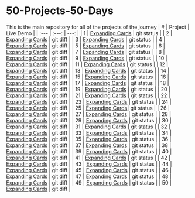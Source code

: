 # 50-Projects-50-Days
This is the main repository for all of the projects of the journey
| # | Project | Live Demo |
| :---         |     :---:      |          ---: |
| 1 | [Expanding Cards](https://shavla.github.io/Film-Flowers-with-D3/) | git status    |
| 2 | [Expanding Cards](https://shavla.github.io/Film-Flowers-with-D3/) | git diff      |
| 3 | [Expanding Cards](https://shavla.github.io/Film-Flowers-with-D3/) | git status    |
| 4 | [Expanding Cards](https://shavla.github.io/Film-Flowers-with-D3/) | git diff      |
| 5 | [Expanding Cards](https://shavla.github.io/Film-Flowers-with-D3/) | git status    |
| 6 | [Expanding Cards](https://shavla.github.io/Film-Flowers-with-D3/) | git diff      |
| 7 | [Expanding Cards](https://shavla.github.io/Film-Flowers-with-D3/) | git status    |
| 8 | [Expanding Cards](https://shavla.github.io/Film-Flowers-with-D3/) | git diff      |
| 9 | [Expanding Cards](https://shavla.github.io/Film-Flowers-with-D3/) | git status    |
| 10 | [Expanding Cards](https://shavla.github.io/Film-Flowers-with-D3/) | git diff      |
| 11 | [Expanding Cards](https://shavla.github.io/Film-Flowers-with-D3/) | git status    |
| 12 | [Expanding Cards](https://shavla.github.io/Film-Flowers-with-D3/) | git diff      |
| 13 | [Expanding Cards](https://shavla.github.io/Film-Flowers-with-D3/) | git status    |
| 14 | [Expanding Cards](https://shavla.github.io/Film-Flowers-with-D3/) | git diff      |
| 15 | [Expanding Cards](https://shavla.github.io/Film-Flowers-with-D3/) | git status    |
| 16 | [Expanding Cards](https://shavla.github.io/Film-Flowers-with-D3/) | git diff      |
| 17 | [Expanding Cards](https://shavla.github.io/Film-Flowers-with-D3/) | git status    |
| 18 | [Expanding Cards](https://shavla.github.io/Film-Flowers-with-D3/) | git diff      |
| 19 | [Expanding Cards](https://shavla.github.io/Film-Flowers-with-D3/) | git status    |
| 20 | [Expanding Cards](https://shavla.github.io/Film-Flowers-with-D3/) | git diff      |
| 21 | [Expanding Cards](https://shavla.github.io/Film-Flowers-with-D3/) | git status    |
| 22 | [Expanding Cards](https://shavla.github.io/Film-Flowers-with-D3/) | git diff      |
| 23 | [Expanding Cards](https://shavla.github.io/Film-Flowers-with-D3/) | git status    |
| 24 | [Expanding Cards](https://shavla.github.io/Film-Flowers-with-D3/) | git diff      |
| 25 | [Expanding Cards](https://shavla.github.io/Film-Flowers-with-D3/)| git status    |
| 26 | [Expanding Cards](https://shavla.github.io/Film-Flowers-with-D3/)  | git diff      |
| 27 | [Expanding Cards](https://shavla.github.io/Film-Flowers-with-D3/)    | git status    |
| 28 | [Expanding Cards](https://shavla.github.io/Film-Flowers-with-D3/)     | git diff      |
| 29 | [Expanding Cards](https://shavla.github.io/Film-Flowers-with-D3/)     | git status    |
| 30 | [Expanding Cards](https://shavla.github.io/Film-Flowers-with-D3/)      | git diff      |
| 31 | [Expanding Cards](https://shavla.github.io/Film-Flowers-with-D3/)   | git status    |
| 32 | [Expanding Cards](https://shavla.github.io/Film-Flowers-with-D3/)     | git diff      |
| 33 | [Expanding Cards](https://shavla.github.io/Film-Flowers-with-D3/)    | git status    |
| 34 | [Expanding Cards](https://shavla.github.io/Film-Flowers-with-D3/)    | git diff      |
| 35 | [Expanding Cards](https://shavla.github.io/Film-Flowers-with-D3/)   | git status    |
| 36 | [Expanding Cards](https://shavla.github.io/Film-Flowers-with-D3/)      | git diff      |
| 37 | [Expanding Cards](https://shavla.github.io/Film-Flowers-with-D3/)    | git status    |
| 38 | [Expanding Cards](https://shavla.github.io/Film-Flowers-with-D3/)   | git diff      |
| 39 | [Expanding Cards](https://shavla.github.io/Film-Flowers-with-D3/)     | git status    |
| 40 | [Expanding Cards](https://shavla.github.io/Film-Flowers-with-D3/)      | git diff      |
| 41 | [Expanding Cards](https://shavla.github.io/Film-Flowers-with-D3/)  | git status    |
| 42 | [Expanding Cards](https://shavla.github.io/Film-Flowers-with-D3/)     | git diff      |
| 43 | [Expanding Cards](https://shavla.github.io/Film-Flowers-with-D3/)    | git status    |
| 44 | [Expanding Cards](https://shavla.github.io/Film-Flowers-with-D3/)    | git diff      |
| 45 | [Expanding Cards](https://shavla.github.io/Film-Flowers-with-D3/)  | git status    |
| 46 | [Expanding Cards](https://shavla.github.io/Film-Flowers-with-D3/)  | git diff      |
| 47 | [Expanding Cards](https://shavla.github.io/Film-Flowers-with-D3/)   | git status    |
| 48 | [Expanding Cards](https://shavla.github.io/Film-Flowers-with-D3/)  | git diff      |
| 49 | [Expanding Cards](https://shavla.github.io/Film-Flowers-with-D3/)   | git status    |
| 50 | [Expanding Cards](https://shavla.github.io/Film-Flowers-with-D3/)   | git diff      |
